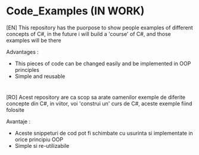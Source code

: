 # Code_Examples (IN WORK)

[EN] This repository has the puorpose to show people examples of different concepts of C#, in the future i will build a 'course' of C#, and those examples will be there

Advantages : 
  - This pieces of code can be changed easily and be implemented in OOP principles
  - Simple and reusable

#

[RO] Acest repository are ca scop sa arate oamenilor exemple de diferite concepte din C#, in viitor, voi 'construi un' curs de C#, aceste exemple fiind folosite

Avantaje :
  - Aceste snippeturi de cod pot fi schimbate cu usurinta si implementate in orice principiu OOP
  - Simple si re-utilizabile


